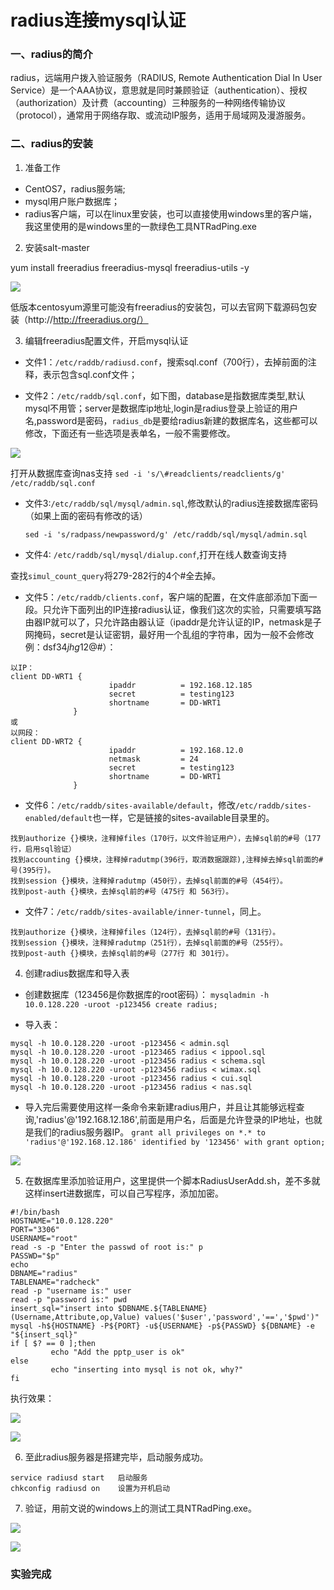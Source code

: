 # radius连接mysql认证

### 一、radius的简介

radius，远端用户拨入验证服务（RADIUS, Remote Authentication Dial In User Service）是一个AAA协议，意思就是同时兼顾验证（authentication）、授权（authorization）及计费（accounting）三种服务的一种网络传输协议（protocol），通常用于网络存取、或流动IP服务，适用于局域网及漫游服务。

### 二、radius的安装

1. 准备工作
- CentOS7，radius服务端;
- mysql用户账户数据库；
- radius客户端，可以在linux里安装，也可以直接使用windows里的客户端，我这里使用的是windows里的一款绿色工具NTRadPing.exe

2. 安装salt-master

yum install freeradius freeradius-mysql freeradius-utils -y

![](manual/programming/radius&mysql/1.jpg)

低版本centosyum源里可能没有freeradius的安装包，可以去官网下载源码包安装（http://http://freeradius.org/）

3. 编辑freeradius配置文件，开启mysql认证

- 文件1：`/etc/raddb/radiusd.conf`，搜索sql.conf（700行），去掉前面的注释，表示包含sql.conf文件；

- 文件2：`/etc/raddb/sql.conf`，如下图，database是指数据库类型,默认mysql不用管；server是数据库ip地址,login是radius登录上验证的用户名,password是密码，`radius_db`是要给radius新建的数据库名，这些都可以修改，下面还有一些选项是表单名，一般不需要修改。

![](manual/programming/radius&mysql/1.jpg)


打开从数据库查询nas支持
`sed -i 's/\#readclients/readclients/g' /etc/raddb/sql.conf`

- 文件3:`/etc/raddb/sql/mysql/admin.sql`,修改默认的radius连接数据库密码（如果上面的密码有修改的话）

	`sed -i 's/radpass/newpassword/g' /etc/raddb/sql/mysql/admin.sql`


- 文件4: `/etc/raddb/sql/mysql/dialup.conf`,打开在线人数查询支持

 查找`simul_count_query`将279-282行的4个#全去掉。
 

- 文件5：`/etc/raddb/clients.conf`，客户端的配置，在文件底部添加下面一段。只允许下面列出的IP连接radius认证，像我们这次的实验，只需要填写路由器IP就可以了，只允许路由器认证（ipaddr是允许认证的IP，netmask是子网掩码，secret是认证密钥，最好用一个乱组的字符串，因为一般不会修改例：dsf34$jhg$12@#）：
```
以IP：
client DD-WRT1 {
                      ipaddr          = 192.168.12.185
                      secret          = testing123
                      shortname       = DD-WRT1
              }
或
以网段：
client DD-WRT2 {
                      ipaddr          = 192.168.12.0
                      netmask         = 24
                      secret          = testing123
                      shortname       = DD-WRT1
              }
```

- 文件6：`/etc/raddb/sites-available/default`，修改`/etc/raddb/sites-enabled/default`也一样，它是链接的sites-available目录里的。
```
找到authorize {}模块，注释掉files（170行，以文件验证用户），去掉sql前的#号（177行，启用sql验证）
找到accounting {}模块，注释掉radutmp(396行，取消数据跟踪),注释掉去掉sql前面的#号(395行)。
找到session {}模块，注释掉radutmp（450行），去掉sql前面的#号（454行）。
找到post-auth {}模块，去掉sql前的#号（475行 和 563行）。
```

- 文件7：`/etc/raddb/sites-available/inner-tunnel`，同上。
```
找到authorize {}模块，注释掉files（124行），去掉sql前的#号（131行）。
找到session {}模块，注释掉radutmp（251行），去掉sql前面的#号（255行）。
找到post-auth {}模块，去掉sql前的#号（277行 和 301行）。
```


4. 创建radius数据库和导入表
- 创建数据库（123456是你数据库的root密码）：
`mysqladmin -h 10.0.128.220 -uroot -p123456 create radius;`

- 导入表：
```
mysql -h 10.0.128.220 -uroot -p123456 < admin.sql
mysql -h 10.0.128.220 -uroot -p123465 radius < ippool.sql
mysql -h 10.0.128.220 -uroot -p123456 radius < schema.sql
mysql -h 10.0.128.220 -uroot -p123456 radius < wimax.sql
mysql -h 10.0.128.220 -uroot -p123456 radius < cui.sql
mysql -h 10.0.128.220 -uroot -p123456 radius < nas.sql
```

- 导入完后需要使用这样一条命令来新建radius用户，并且让其能够远程查询,'radius'@'192.168.12.186',前面是用户名，后面是允许登录的IP地址，也就是我们的radius服务器IP。
`grant all privileges on *.* to 'radius'@'192.168.12.186' identified by '123456' with grant option;`

![](manual/programming/radius&mysql/5.jpg)


5. 在数据库里添加验证用户，这里提供一个脚本RadiusUserAdd.sh，差不多就这样insert进数据库，可以自己写程序，添加加密。
```
#!/bin/bash
HOSTNAME="10.0.128.220"
PORT="3306"
USERNAME="root"
read -s -p "Enter the passwd of root is:" p
PASSWD="$p"
echo
DBNAME="radius"
TABLENAME="radcheck"
read -p "username is:" user
read -p "password is:" pwd
insert_sql="insert into $DBNAME.${TABLENAME}(Username,Attribute,op,Value) values('$user','password','==','$pwd')"
mysql -h${HOSTNAME} -P${PORT} -u${USERNAME} -p${PASSWD} ${DBNAME} -e "${insert_sql}"
if [ $? == 0 ];then
         echo "Add the pptp_user is ok"
else
         echo "inserting into mysql is not ok, why?"
fi
```

执行效果：

![](manual/programming/radius&mysql/3.jpg)

![](manual/programming/radius&mysql/4.jpg)


6. 至此radius服务器是搭建完毕，启动服务成功。
```
service radiusd start	启动服务
chkconfig radiusd on	设置为开机启动
```

7. 验证，用前文说的windows上的测试工具NTRadPing.exe。

![](manual/programming/radius&mysql/6.jpg)

![](manual/programming/radius&mysql/7.jpg)

### 实验完成